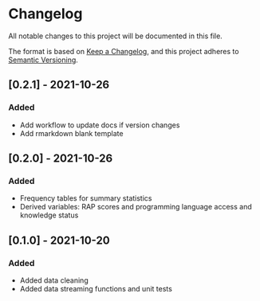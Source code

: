 # Changelog
All notable changes to this project will be documented in this file.

The format is based on [Keep a Changelog](https://keepachangelog.com/en/1.0.0/),
and this project adheres to [Semantic Versioning](https://semver.org/spec/v2.0.0.html).

## [0.2.1] - 2021-10-26
### Added
- Add workflow to update docs if version changes
- Add rmarkdown blank template

## [0.2.0] - 2021-10-26
### Added
- Frequency tables for summary statistics
- Derived variables: RAP scores and programming language access and knowledge status

## [0.1.0] - 2021-10-20
### Added
- Added data cleaning
- Added data streaming functions and unit tests